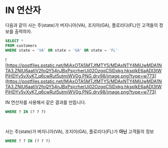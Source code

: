 # IN 연산자

다음과 같이 사는 주(state)가 버지니아(VA), 조지아(GA), 플로리다(FL)인 고객들의 정보를 출력하자.

```sql
SELECT * 
FROM customers
WHERE state = 'VA' OR state = 'GA' OR state = 'FL'
```

![https://postfiles.pstatic.net/MjAxOTA5MTJfMTY5/MDAxNTY4MjUwMDA1NTA3.ZNIU6aatIV2foQY54nJBxPsjcrherUi02OzgqC5lDxkg.hksplkE6aADI3tWPiHDYv5vXyK7_q6cwRut5utmiWV0g.PNG.drv98/image.png?type=w773](https://postfiles.pstatic.net/MjAxOTA5MTJfMTY5/MDAxNTY4MjUwMDA1NTA3.ZNIU6aatIV2foQY54nJBxPsjcrherUi02OzgqC5lDxkg.hksplkE6aADI3tWPiHDYv5vXyK7_q6cwRut5utmiWV0g.PNG.drv98/image.png?type=w773)

IN 연산자를 사용해서 같은 결과를 만듭니다.

```sql
WHERE ? IN (? ? ?)
```

<br>

사는 주(state)가 버지니아(VA), 조지아(GA), 플로리다(FL)가 **아닌** 고객들의 정보

```sql
WHERE ? ? IN (? ? ?)
```

